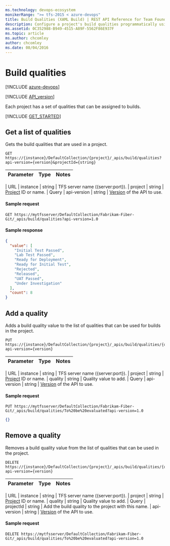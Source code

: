 ```yaml
---
ms.technology: devops-ecosystem
monikerRange: ">= tfs-2015 < azure-devops"
title: Build Qualities (XAML Build) | REST API Reference for Team Foundation Server
description: Configure a project's build qualities programmatically using the REST APIs for Team Foundation Server.
ms.assetid: 0C352988-B949-4515-A89F-5562F86E937F
ms.topic: article
ms.author: chcomley
author: chcomley
ms.date: 08/04/2016
---
```


# Build qualities

[!INCLUDE [azure-devops](../_data/azure-devops-message.md)]

[!INCLUDE [API_version](../_data/version.md)]

Each project has a set of qualities that can be assigned to builds.

[!INCLUDE [GET_STARTED](../_data/get-started.md)]

## Get a list of qualities

Gets the build qualities that are used in a project.

```no-highlight
GET https://{instance}/DefaultCollection/{project}/_apis/build/qualities?api-version={version}&projectId={string}
```

| Parameter | Type | Notes |
| :-------- | :--- | :---- |


| URL
| instance | string | TFS server name ({server:port}).
| project | string | [Project](../tfs/projects.md) ID or name.
| Query
| api-version | string | [Version](../../concepts/rest-api-versioning.md) of the API to use.

#### Sample request

```
GET https://mytfsserver/DefaultCollection/Fabrikam-Fiber-Git/_apis/build/qualities?api-version=1.0
```

#### Sample response

```json
{
  "value": [
    "Initial Test Passed",
    "Lab Test Passed",
    "Ready for Deployment",
    "Ready for Initial Test",
    "Rejected",
    "Released",
    "UAT Passed",
    "Under Investigation"
  ],
  "count": 8
}
```

## Add a quality

<a name="addaquality" />

Adds a build quality value to the list of qualities that can be used for builds in the project.

```no-highlight
PUT https://{instance}/DefaultCollection/{project}/_apis/build/qualities/{quality}?api-version={version}
```

| Parameter | Type | Notes |
| :-------- | :--- | :---- |


| URL
| instance | string | TFS server name ({server:port}).
| project | string | [Project](../tfs/projects.md) ID or name.
| quality | string | Quality value to add.
| Query
| api-version | string | [Version](../../concepts/rest-api-versioning.md) of the API to use.

#### Sample request

```
PUT https://mytfsserver/DefaultCollection/Fabrikam-Fiber-Git/_apis/build/qualities/To%20be%20evaluated?api-version=1.0
```

```json
{}
```

## Remove a quality

Removes a build quality value from the list of qualities that can be used in the project.

```no-highlight
DELETE https://{instance}/DefaultCollection/{project}/_apis/build/qualities/{quality}?api-version={version}
```

| Parameter | Type | Notes |
| :-------- | :--- | :---- |


| URL
| instance | string | TFS server name ({server:port}).
| project | string | [Project](../tfs/projects.md) ID or name.
| quality | string | Quality value to add.
| Query
| projectId | string | Add the build quality to the project with this name.
| api-version | string | [Version](../../concepts/rest-api-versioning.md) of the API to use.

#### Sample request

```
DELETE https://mytfsserver/DefaultCollection/Fabrikam-Fiber-Git/_apis/build/qualities/To%20be%20evaluated?api-version=1.0
```
